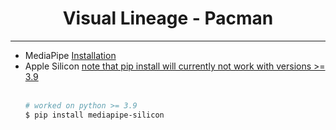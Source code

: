 <h1 align="center">Visual Lineage - Pacman</h1>
<hr>
<ul>
  <li>MediaPipe <a href="https://google.github.io/mediapipe/getting_started/install.html">Installation</a></li>
  <li>Apple Silicon <a href="https://github.com/google/mediapipe/issues/1325#issuecomment-757505422">note that pip install will currently not work with versions >= 3.9</a>
  </li>
  <br> 
  
```bash
# worked on python >= 3.9 
$ pip install mediapipe-silicon
```
</ul>

